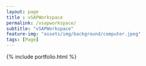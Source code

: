 ```yaml
--- 
layout: page
title : vSAPWorkspace 
permalink: /vsapworkspace/
subtitle: "vSAPWorkspace" 
feature-img: "assets/img/background/computer.jpeg"
tags: [Page]
---
```


{% include portfolio.html %}
